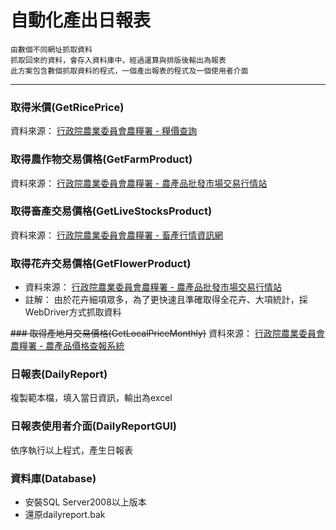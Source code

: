 # 自動化產出日報表

	由數個不同網址抓取資料
	抓取回來的資料，會存入資料庫中，經過運算與排版後輸出為報表
	此方案包含數個抓取資料的程式，一個產出報表的程式及一個使用者介面
---
### 取得米價(GetRicePrice)
資料來源：
[行政院農業委員會農糧署 - 糧價查詢](http://210.69.25.143/report "http://210.69.25.143/report")

### 取得農作物交易價格(GetFarmProduct)
資料來源：
[行政院農業委員會農糧署 - 農產品批發市場交易行情站](http://amis.afa.gov.tw/main/Main.aspx "http://amis.afa.gov.tw/main/Main.aspx")

### 取得畜產交易價格(GetLiveStocksProduct)
資料來源：
[行政院農業委員會農糧署 - 畜產行情資訊網](http://ppg.naif.org.tw/naif/MarketInformation/Pig/TranStatistics.aspx")

### 取得花卉交易價格(GetFlowerProduct)
* 資料來源：
[行政院農業委員會農糧署 - 農產品批發市場交易行情站](http://amis.afa.gov.tw/main/Main.aspx "http://amis.afa.gov.tw/main/Main.aspx")
* 註解：
由於花卉細項眾多，為了更快速且準確取得全花卉、大項統計，採WebDriver方式抓取資料

~~### 取得產地月交易價格(GetLocalPriceMonthly)~~
資料來源：
[行政院農業委員會農糧署 - 農產品價格查報系統](http://apis.afa.gov.tw/pagepub/AppInquiryPage.aspx "http://apis.afa.gov.tw/pagepub/AppInquiryPage.aspx")

### 日報表(DailyReport)
複製範本檔，填入當日資訊，輸出為excel

### 日報表使用者介面(DailyReportGUI)
依序執行以上程式，產生日報表

### 資料庫(Database)
* 安裝SQL Server2008以上版本
* 還原dailyreport.bak